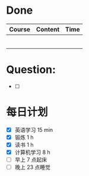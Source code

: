 # Done
| Course | Content | Time |
| ------ | ------- | ---- |
|        |         |      |
|        |         |      |
|        |         |      |
|        |         |      |
|        |         |      |
|        |         |      |

# Question:
- [ ]  

# 每日计划

- [x] 英语学习 15 min
- [x] 锻炼 1 h
- [x] 读书 1 h
- [x] 计算机学习 8 h
- [ ] 早上 7 点起床
- [ ] 晚上 23 点睡觉
